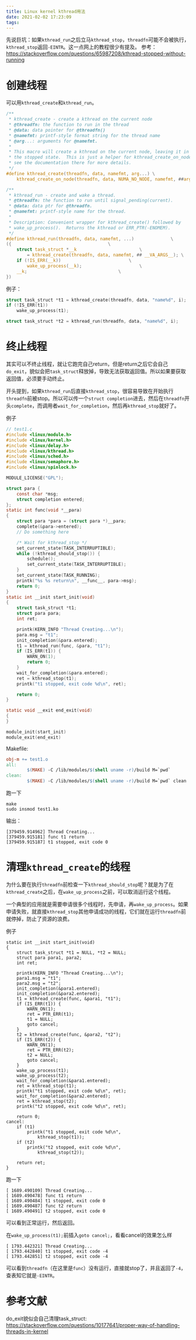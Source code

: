 ```yaml
---
title: Linux kernel kthread用法
date: 2021-02-02 17:23:09
tags:
---
```


先说巨坑：如果`kthread_run`之后立马`kthread_stop`，`threadfn`可能不会被执行，`kthread_stop`返回`-EINTR`。这一点网上的教程很少有提及。
参考：<https://stackoverflow.com/questions/65987208/kthread-stopped-without-running>

# 创建线程
可以用`kthread_create`和`kthread_run`。
```c
/**
 * kthread_create - create a kthread on the current node
 * @threadfn: the function to run in the thread
 * @data: data pointer for @threadfn()
 * @namefmt: printf-style format string for the thread name
 * @arg...: arguments for @namefmt.
 *
 * This macro will create a kthread on the current node, leaving it in
 * the stopped state.  This is just a helper for kthread_create_on_node();
 * see the documentation there for more details.
 */
#define kthread_create(threadfn, data, namefmt, arg...) \
	kthread_create_on_node(threadfn, data, NUMA_NO_NODE, namefmt, ##arg)
```
```c
/**
 * kthread_run - create and wake a thread.
 * @threadfn: the function to run until signal_pending(current).
 * @data: data ptr for @threadfn.
 * @namefmt: printf-style name for the thread.
 *
 * Description: Convenient wrapper for kthread_create() followed by
 * wake_up_process().  Returns the kthread or ERR_PTR(-ENOMEM).
 */
#define kthread_run(threadfn, data, namefmt, ...)			   \
({									   \
	struct task_struct *__k						   \
		= kthread_create(threadfn, data, namefmt, ## __VA_ARGS__); \
	if (!IS_ERR(__k))						   \
		wake_up_process(__k);					   \
	__k;								   \
})
```
例子：
```c
struct task_struct *t1 = kthread_create(threadfn, data, "name%d", i);
if (!IS_ERR(t1))
	wake_up_process(t1);
```
```c
struct task_struct *t2 = kthread_run(threadfn, data, "name%d", i);
```

# 终止线程
其实可以不终止线程，就让它跑完自己return，但是return之后它会自己`do_exit`，貌似会把`task_struct`释放掉，导致无法获取返回值。所以如果要获取返回值，必须要手动终止。

开头提到，如果`kthread_run`后直接`kthread_stop`，很容易导致在开始执行`threadfn`前被stop。所以可以传一个`struct completion`进去，然后在`threadfn`开头`complete`，而调用者`wait_for_completion`，然后再`kthread_stop`就好了。

例子
```c
// test1.c
#include <linux/module.h>
#include <linux/kernel.h>
#include <linux/delay.h>
#include <linux/kthread.h>
#include <linux/sched.h>
#include <linux/semaphore.h>
#include <linux/spinlock.h>

MODULE_LICENSE("GPL");

struct para {
	const char *msg;
	struct completion entered;
};
static int func(void *__para)
{
	struct para *para = (struct para *)__para;
	complete(&para->entered);
	// Do something here

	/* Wait for kthread_stop */
	set_current_state(TASK_INTERRUPTIBLE);
	while (!kthread_should_stop()) {
		schedule();
		set_current_state(TASK_INTERRUPTIBLE);
	}
	set_current_state(TASK_RUNNING);
	printk("%s %s return\n", __func__, para->msg);
	return 0;
}
static int __init start_init(void)
{
	struct task_struct *t1;
	struct para para;
	int ret;

	printk(KERN_INFO "Thread Creating...\n");
	para.msg = "t1";
	init_completion(&para.entered);
	t1 = kthread_run(func, &para, "t1");
	if (IS_ERR(t1)) {
		WARN_ON(1);
		return 0;
	}
	wait_for_completion(&para.entered);
	ret = kthread_stop(t1);
	printk("t1 stopped, exit code %d\n", ret);

	return 0;
}

static void __exit end_exit(void)
{
}

module_init(start_init)
module_exit(end_exit)
```

Makefile:

```Makefile
obj-m += test1.o
all:
        $(MAKE) -C /lib/modules/$(shell uname -r)/build M=`pwd`
clean:
        $(MAKE) -C /lib/modules/$(shell uname -r)/build M=`pwd` clean
```

跑一下

```shell
make
sudo insmod test1.ko
```

输出：

```
[379459.914962] Thread Creating...
[379459.915181] func t1 return
[379459.915187] t1 stopped, exit code 0
```

# 清理`kthread_create`的线程
为什么要在执行`threadfn`前检查一下`kthread_should_stop`呢？就是为了在`kthread_create`之后，在`wake_up_process`之前，可以取消运行这个线程。

一个典型的应用就是需要申请很多个线程时，先申请，再`wake_up_process`。如果申请失败，就直接`kthread_stop`其他申请成功的线程，它们就在运行`threadfn`前就停掉，防止了资源的浪费。

例子
```shell
static int __init start_init(void)
{
    struct task_struct *t1 = NULL, *t2 = NULL;
    struct para para1, para2;
    int ret;

    printk(KERN_INFO "Thread Creating...\n");
    para1.msg = "t1";
    para2.msg = "t2";
    init_completion(&para1.entered);
    init_completion(&para2.entered);
    t1 = kthread_create(func, &para1, "t1");
    if (IS_ERR(t1)) {
        WARN_ON(1);
        ret = PTR_ERR(t1);
        t1 = NULL;
        goto cancel;
    }
    t2 = kthread_create(func, &para2, "t2");
    if (IS_ERR(t2)) {
        WARN_ON(1);
        ret = PTR_ERR(t2);
        t2 = NULL;
        goto cancel;
    }
    wake_up_process(t1);
    wake_up_process(t2);
    wait_for_completion(&para1.entered);
    ret = kthread_stop(t1);
    printk("t1 stopped, exit code %d\n", ret);
    wait_for_completion(&para2.entered);
    ret = kthread_stop(t2);
    printk("t2 stopped, exit code %d\n", ret);

    return 0;
cancel:
    if (t1)
        printk("t1 stopped, exit code %d\n",
            kthread_stop(t1));
    if (t2)
        printk("t2 stopped, exit code %d\n",
            kthread_stop(t2));

    return ret;
}
```
跑一下
```
[ 1689.490109] Thread Creating...
[ 1689.490478] func t1 return
[ 1689.490484] t1 stopped, exit code 0
[ 1689.490487] func t2 return
[ 1689.490491] t2 stopped, exit code 0
```
可以看到正常运行，然后返回。

在`wake_up_process(t1);`前插入`goto cancel;`，看看cancel的效果怎么样
```
[ 1793.442321] Thread Creating...
[ 1793.442840] t1 stopped, exit code -4
[ 1793.442851] t2 stopped, exit code -4
```
可以看到`threadfn`（在这里是`func`）没有运行，直接就stop了，并且返回了`-4`，查表知它就是`-EINTR`。
# 参考文献
do_exit貌似会自己清理task_struct:
<https://stackoverflow.com/questions/10177641/proper-way-of-handling-threads-in-kernel>

